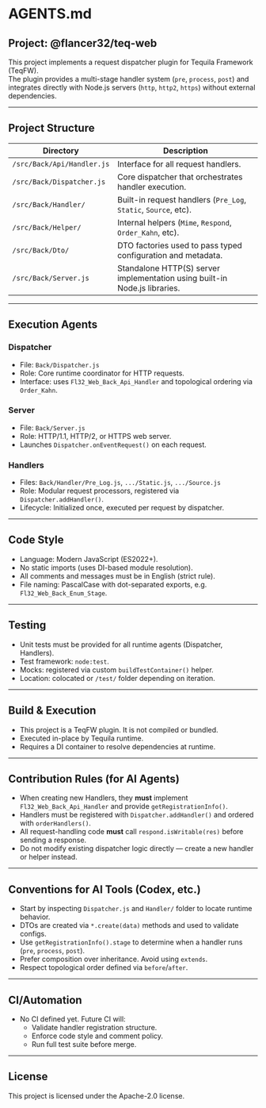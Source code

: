 # AGENTS.md

## Project: @flancer32/teq-web

This project implements a request dispatcher plugin for Tequila Framework (TeqFW).  
The plugin provides a multi-stage handler system (`pre`, `process`, `post`) and integrates directly with Node.js servers (`http`, `http2`, `https`) without external dependencies.

---

## Project Structure

| Directory                  | Description                                                                |
|----------------------------|----------------------------------------------------------------------------|
| `/src/Back/Api/Handler.js` | Interface for all request handlers.                                        |
| `/src/Back/Dispatcher.js`  | Core dispatcher that orchestrates handler execution.                       |
| `/src/Back/Handler/`       | Built-in request handlers (`Pre_Log`, `Static`, `Source`, etc).            |
| `/src/Back/Helper/`        | Internal helpers (`Mime`, `Respond`, `Order_Kahn`, etc).                   |
| `/src/Back/Dto/`           | DTO factories used to pass typed configuration and metadata.               |
| `/src/Back/Server.js`      | Standalone HTTP(S) server implementation using built-in Node.js libraries. |

---

## Execution Agents

### Dispatcher

- File: `Back/Dispatcher.js`
- Role: Core runtime coordinator for HTTP requests.
- Interface: uses `Fl32_Web_Back_Api_Handler` and topological ordering via `Order_Kahn`.

### Server

- File: `Back/Server.js`
- Role: HTTP/1.1, HTTP/2, or HTTPS web server.
- Launches `Dispatcher.onEventRequest()` on each request.

### Handlers

- Files: `Back/Handler/Pre_Log.js`, `.../Static.js`, `.../Source.js`
- Role: Modular request processors, registered via `Dispatcher.addHandler()`.
- Lifecycle: Initialized once, executed per request by dispatcher.

---

## Code Style

- Language: Modern JavaScript (ES2022+).
- No static imports (uses DI-based module resolution).
- All comments and messages must be in English (strict rule).
- File naming: PascalCase with dot-separated exports, e.g. `Fl32_Web_Back_Enum_Stage`.

---

## Testing

- Unit tests must be provided for all runtime agents (Dispatcher, Handlers).
- Test framework: `node:test`.
- Mocks: registered via custom `buildTestContainer()` helper.
- Location: colocated or `/test/` folder depending on iteration.

---

## Build & Execution

- This project is a TeqFW plugin. It is not compiled or bundled.
- Executed in-place by Tequila runtime.
- Requires a DI container to resolve dependencies at runtime.

---

## Contribution Rules (for AI Agents)

- When creating new Handlers, they **must** implement `Fl32_Web_Back_Api_Handler` and provide `getRegistrationInfo()`.
- Handlers must be registered with `Dispatcher.addHandler()` and ordered with `orderHandlers()`.
- All request-handling code **must** call `respond.isWritable(res)` before sending a response.
- Do not modify existing dispatcher logic directly — create a new handler or helper instead.

---

## Conventions for AI Tools (Codex, etc.)

- Start by inspecting `Dispatcher.js` and `Handler/` folder to locate runtime behavior.
- DTOs are created via `*.create(data)` methods and used to validate configs.
- Use `getRegistrationInfo().stage` to determine when a handler runs (`pre`, `process`, `post`).
- Prefer composition over inheritance. Avoid using `extends`.
- Respect topological order defined via `before`/`after`.

---

## CI/Automation

- No CI defined yet. Future CI will:
    - Validate handler registration structure.
    - Enforce code style and comment policy.
    - Run full test suite before merge.

---

## License

This project is licensed under the Apache-2.0 license.
